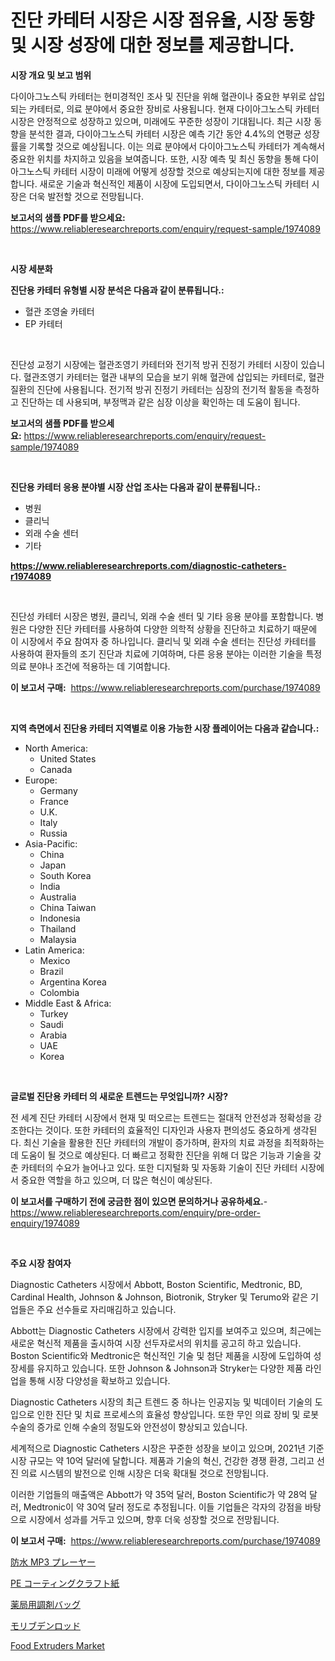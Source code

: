<p><h1>진단 카테터 시장은 시장 점유율, 시장 동향 및 시장 성장에 대한 정보를 제공합니다.</h1></p><p><strong>시장 개요 및 보고 범위</strong></p>
<p><p>다이아그노스틱 카테터는 현미경적인 조사 및 진단을 위해 혈관이나 중요한 부위로 삽입되는 카테터로, 의료 분야에서 중요한 장비로 사용됩니다. 현재 다이아그노스틱 카테터 시장은 안정적으로 성장하고 있으며, 미래에도 꾸준한 성장이 기대됩니다. 최근 시장 동향을 분석한 결과, 다이아그노스틱 카테터 시장은 예측 기간 동안 4.4%의 연평균 성장률을 기록할 것으로 예상됩니다. 이는 의료 분야에서 다이아그노스틱 카테터가 계속해서 중요한 위치를 차지하고 있음을 보여줍니다. 또한, 시장 예측 및 최신 동향을 통해 다이아그노스틱 카테터 시장이 미래에 어떻게 성장할 것으로 예상되는지에 대한 정보를 제공합니다. 새로운 기술과 혁신적인 제품이 시장에 도입되면서, 다이아그노스틱 카테터 시장은 더욱 발전할 것으로 전망됩니다.</p></p>
<p><strong>보고서의 샘플 PDF를 받으세요:</strong> <a href="https://www.reliableresearchreports.com/enquiry/request-sample/1974089">https://www.reliableresearchreports.com/enquiry/request-sample/1974089</a></p>
<p>&nbsp;</p>
<p><strong>시장 세분화</strong></p>
<p><strong>진단용 카테터 유형별 시장 분석은 다음과 같이 분류됩니다.:</strong></p>
<p><ul><li>혈관 조영술 카테터</li><li>EP 카테터</li></ul></p>
<p>&nbsp;</p>
<p><p>진단성 교정기 시장에는 혈관조영기 카테터와 전기적 방귀 진정기 카테터 시장이 있습니다. 혈관조영기 카테터는 혈관 내부의 모습을 보기 위해 혈관에 삽입되는 카테터로, 혈관 질환의 진단에 사용됩니다. 전기적 방귀 진정기 카테터는 심장의 전기적 활동을 측정하고 진단하는 데 사용되며, 부정맥과 같은 심장 이상을 확인하는 데 도움이 됩니다.</p></p>
<p><strong>보고서의 샘플 PDF를 받으세요:</strong>&nbsp;<a href="https://www.reliableresearchreports.com/enquiry/request-sample/1974089">https://www.reliableresearchreports.com/enquiry/request-sample/1974089</a></p>
<p>&nbsp;</p>
<p><strong> 진단용 카테터 응용 분야별 시장 산업 조사는 다음과 같이 분류됩니다.:</strong></p>
<p><ul><li>병원</li><li>클리닉</li><li>외래 수술 센터</li><li>기타</li></ul></p>
<p><strong><a href="https://www.reliableresearchreports.com/diagnostic-catheters-r1974089">https://www.reliableresearchreports.com/diagnostic-catheters-r1974089</a></strong></p>
<p>&nbsp;</p>
<p><p>진단성 카테터 시장은 병원, 클리닉, 외래 수술 센터 및 기타 응용 분야를 포함합니다. 병원은 다양한 진단 카테터를 사용하여 다양한 의학적 상황을 진단하고 치료하기 때문에 이 시장에서 주요 참여자 중 하나입니다. 클리닉 및 외래 수술 센터는 진단성 카테터를 사용하여 환자들의 조기 진단과 치료에 기여하며, 다른 응용 분야는 이러한 기술을 특정 의료 분야나 조건에 적용하는 데 기여합니다.</p></p>
<p><strong>이 보고서 구매:</strong>&nbsp; <a href="https://www.reliableresearchreports.com/purchase/1974089">https://www.reliableresearchreports.com/purchase/1974089</a></p>
<p>&nbsp;</p>
<p><strong>지역 측면에서 진단용 카테터 지역별로 이용 가능한 시장 플레이어는 다음과 같습니다.:</strong></p>
<p><ul>
    <li>
        North America:
        <ul>
            <li>United States</li>
            <li>Canada</li>
        </ul>
    </li>
    <li>
        Europe:
        <ul>
            <li>Germany</li>
            <li>France</li>
            <li>U.K.</li>
            <li>Italy</li>
            <li>Russia</li>
        </ul>
    </li>
    <li>
        Asia-Pacific:
        <ul>
            <li>China</li>
            <li>Japan</li>
            <li>South Korea</li>
            <li>India</li>
            <li>Australia</li>
            <li>China Taiwan</li>
            <li>Indonesia</li>
            <li>Thailand</li>
            <li>Malaysia</li>
        </ul>
    </li>
    <li>
        Latin America:
        <ul>
            <li>Mexico</li>
            <li>Brazil</li>
            <li>Argentina Korea</li>
            <li>Colombia</li>
        </ul>
    </li>
    <li>
        Middle East & Africa:
        <ul>
            <li>Turkey</li>
            <li>Saudi</li>
            <li>Arabia</li>
            <li>UAE</li>
            <li>Korea</li>
        </ul>
    </li>
    </ul></p>
<p>&nbsp;</p>
<p><strong>글로벌 진단용 카테터 의 새로운 트렌드는 무엇입니까? 시장?</strong></p>
<p><p>전 세계 진단 카테터 시장에서 현재 및 떠오르는 트렌드는 절대적 안전성과 정확성을 강조한다는 것이다. 또한 카테터의 효율적인 디자인과 사용자 편의성도 중요하게 생각된다. 최신 기술을 활용한 진단 카테터의 개발이 증가하며, 환자의 치료 과정을 최적화하는 데 도움이 될 것으로 예상된다. 더 빠르고 정확한 진단을 위해 더 많은 기능과 기술을 갖춘 카테터의 수요가 늘어나고 있다. 또한 디지털화 및 자동화 기술이 진단 카테터 시장에서 중요한 역할을 하고 있으며, 더 많은 혁신이 예상된다.</p></p>
<p><strong>이 보고서를 구매하기 전에 궁금한 점이 있으면 문의하거나 공유하세요.</strong>- <a href="https://www.reliableresearchreports.com/enquiry/pre-order-enquiry/1974089">https://www.reliableresearchreports.com/enquiry/pre-order-enquiry/1974089</a></p>
<p>&nbsp;</p>
<p><strong>주요 시장 참여자</strong></p>
<p><p>Diagnostic Catheters 시장에서 Abbott, Boston Scientific, Medtronic, BD, Cardinal Health, Johnson & Johnson, Biotronik, Stryker 및 Terumo와 같은 기업들은 주요 선수들로 자리매김하고 있습니다.</p><p>Abbott는 Diagnostic Catheters 시장에서 강력한 입지를 보여주고 있으며, 최근에는 새로운 혁신적 제품을 출시하여 시장 선두자로서의 위치를 공고히 하고 있습니다. Boston Scientific와 Medtronic은 혁신적인 기술 및 첨단 제품을 시장에 도입하여 성장세를 유지하고 있습니다. 또한 Johnson & Johnson과 Stryker는 다양한 제품 라인업을 통해 시장 다양성을 확보하고 있습니다.</p><p>Diagnostic Catheters 시장의 최근 트렌드 중 하나는 인공지능 및 빅데이터 기술의 도입으로 인한 진단 및 치료 프로세스의 효율성 향상입니다. 또한 무인 의료 장비 및 로봇 수술의 증가로 인해 수술의 정밀도와 안전성이 향상되고 있습니다.</p><p>세계적으로 Diagnostic Catheters 시장은 꾸준한 성장을 보이고 있으며, 2021년 기준 시장 규모는 약 10억 달러에 달합니다. 제품과 기술의 혁신, 건강한 경쟁 환경, 그리고 선진 의료 시스템의 발전으로 인해 시장은 더욱 확대될 것으로 전망됩니다.</p><p>이러한 기업들의 매출액은 Abbott가 약 35억 달러, Boston Scientific가 약 28억 달러, Medtronic이 약 30억 달러 정도로 추정됩니다. 이들 기업들은 각자의 강점을 바탕으로 시장에서 성과를 거두고 있으며, 향후 더욱 성장할 것으로 전망됩니다.</p></p>
<p><strong>이 보고서 구매:</strong>&nbsp;&nbsp;<a href="https://www.reliableresearchreports.com/purchase/1974089">https://www.reliableresearchreports.com/purchase/1974089</a></p>
<p><p><a href="https://medium.com/@colinom7865/%E3%83%87%E3%82%B3%E3%83%BC%E3%83%87%E3%82%A3%E3%83%B3%E3%82%B0%E9%98%B2%E6%B0%B4mp3%E3%83%97%E3%83%AC%E3%83%BC%E3%83%A4%E3%83%BC%E5%B8%82%E5%A0%B4%E3%81%AE%E3%83%A1%E3%83%88%E3%83%AA%E3%82%AF%E3%82%B9-%E5%B8%82%E5%A0%B4%E3%82%B7%E3%82%A7%E3%82%A2-%E3%83%88%E3%83%AC%E3%83%B3%E3%83%89-%E3%81%8A%E3%82%88%E3%81%B3%E6%88%90%E9%95%B7%E3%83%91%E3%82%BF%E3%83%BC%E3%83%B3-5b9a11cf2ac7">防水 MP3 プレーヤー</a></p><p><a href="https://github.com/marbadji/Market-Research-Report-List-1/blob/main/302723529595.md">PE コーティングクラフト紙</a></p><p><a href="https://github.com/KaydenJohns1964/Market-Research-Report-List-1/blob/main/645508629596.md">薬局用調剤バッグ</a></p><p><a href="https://medium.com/@colinom7865/%E3%83%A2%E3%83%AA%E3%83%96%E3%83%87%E3%83%B3%E3%83%AD%E3%83%83%E3%83%89%E5%B8%82%E5%A0%B4%E3%82%B7%E3%82%A7%E3%82%A2%E3%81%AE%E5%A4%89%E9%81%B7%E3%81%A8%E5%B8%82%E5%A0%B4%E6%88%90%E9%95%B7%E3%83%88%E3%83%AC%E3%83%B3%E3%83%892024%E5%B9%B4%E3%81%8B%E3%82%892031%E5%B9%B4%E3%81%BE%E3%81%A7-15d9cfeac1cc">モリブデンロッド</a></p><p><a href="https://github.com/mancsybtousav/Market-Research-Report-List-2/blob/main/food-extruders-market.md">Food Extruders Market</a></p></p>